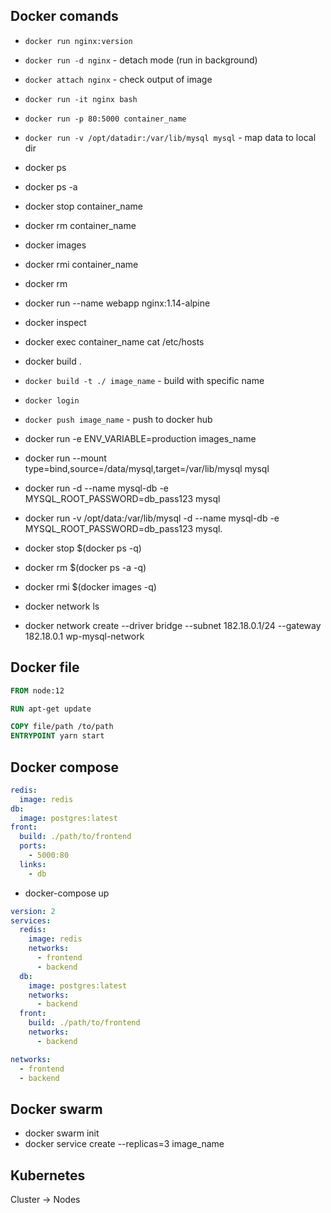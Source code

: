 ## Docker comands

- `docker run nginx:version`
- `docker run -d nginx` - detach mode (run in background) 
- `docker attach nginx` - check output of image
- `docker run -it nginx bash`
- `docker run -p 80:5000 container_name`
- `docker run -v /opt/datadir:/var/lib/mysql mysql` - map data to local dir
- docker ps 
- docker ps -a
- docker stop container_name
- docker rm container_name
- docker images
- docker rmi container_name
- docker rm
- docker run --name webapp nginx:1.14-alpine
- docker inspect

- docker exec container_name cat /etc/hosts

- docker build .
- `docker build -t ./ image_name` - build with specific name
- `docker login`
- `docker push image_name` - push to docker hub

- docker run -e ENV_VARIABLE=production images_name
- docker run --mount type=bind,source=/data/mysql,target=/var/lib/mysql mysql
- docker run -d --name mysql-db -e MYSQL_ROOT_PASSWORD=db_pass123 mysql
- docker run -v /opt/data:/var/lib/mysql -d --name mysql-db -e MYSQL_ROOT_PASSWORD=db_pass123 mysql.

 - docker stop $(docker ps -q)
 - docker rm $(docker ps -a -q)
 - docker rmi $(docker images -q) 
 
- docker network ls
-  docker network create --driver bridge --subnet 182.18.0.1/24 --gateway 182.18.0.1 wp-mysql-network


## Docker file
```dockerfile
FROM node:12

RUN apt-get update

COPY file/path /to/path
ENTRYPOINT yarn start

```
## Docker compose 
```yaml
redis:
  image: redis
db:
  image: postgres:latest
front:
  build: ./path/to/frontend
  ports:
    - 5000:80
  links:
    - db
```
- docker-compose up

```yaml
version: 2
services:
  redis:
    image: redis
    networks:
      - frontend
      - backend
  db:
    image: postgres:latest
    networks:
      - backend
  front:
    build: ./path/to/frontend
    networks:
      - backend

networks:
  - frontend
  - backend
```

## Docker swarm
- docker swarm init
- docker service create --replicas=3 image_name

## Kubernetes
 Cluster -> Nodes
